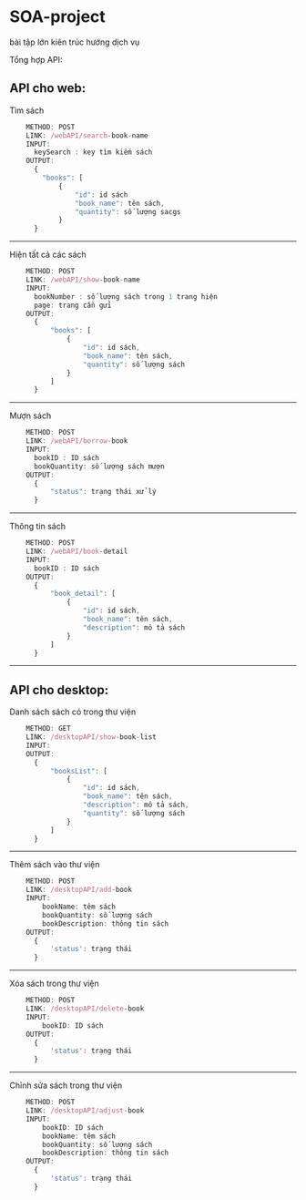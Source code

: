 # SOA-project
bài tập lớn kiên trúc hướng dịch vụ

Tổng hợp API:

API cho web:
---------------------------------------------------------------
Tìm sách
```JavaScript
    METHOD: POST
    LINK: /webAPI/search-book-name
    INPUT:
      keySearch : key tìm kiếm sách
    OUTPUT:
      {
        "books": [
            {
                "id": id sách
                "book_name": tên sách,
                "quantity": số lượng sacgs 
            }
      }
```
---------------------------------------------------------------
Hiện tất cả các sách
```JavaScript
    METHOD: POST
    LINK: /webAPI/show-book-name
    INPUT:
      bookNumber : số lượng sách trong 1 trang hiện
      page: trang cần gửi
    OUTPUT:
      {
          "books": [
              {
                  "id": id sách,
                  "book_name": tên sách,
                  "quantity": số lượng sách
              }
          ]
      }
  ```
---------------------------------------------------------------
Mượn sách
```JavaScript
    METHOD: POST
    LINK: /webAPI/borrow-book
    INPUT:
      bookID : ID sách
      bookQuantity: số lượng sách mượn
    OUTPUT:
      {
          "status": trạng thái xử lý
      }
```
---------------------------------------------------------------
Thông tin sách
```JavaScript
    METHOD: POST
    LINK: /webAPI/book-detail
    INPUT:
      bookID : ID sách
    OUTPUT:
      {
          "book_detail": [
              {
                  "id": id sách,
                  "book_name": tên sách,
                  "description": mô tả sách
              }
          ]
      }
```
---------------------------------------------------------------

API cho desktop:
---------------------------------------------------------------
Danh sách sách có trong thư viện
```JavaScript
    METHOD: GET
    LINK: /desktopAPI/show-book-list
    INPUT:
    OUTPUT:
      {
          "booksList": [
              {
                  "id": id sách,
                  "book_name": tên sách,
                  "description": mô tả sách,
                  "quantity": số lượng sách
              }
          ]
      }
```
---------------------------------------------------------------
Thêm sách vào thư viện
```JavaScript
    METHOD: POST
    LINK: /desktopAPI/add-book
    INPUT:
        bookName: têm sách
        bookQuantity: số lượng sách
        bookDescription: thông tin sách
    OUTPUT:
      {
          'status': trạng thái
      }
```
---------------------------------------------------------------
Xóa sách trong thư viện
```JavaScript
    METHOD: POST
    LINK: /desktopAPI/delete-book
    INPUT:
        bookID: ID sách
    OUTPUT:
      {
          'status': trạng thái 
      }
```
---------------------------------------------------------------
Chỉnh sửa sách trong thư viện
```JavaScript
    METHOD: POST
    LINK: /desktopAPI/adjust-book
    INPUT:
        bookID: ID sách 
        bookName: têm sách
        bookQuantity: số lượng sách
        bookDescription: thông tin sách
    OUTPUT:
      {
          'status': trạng thái
      }
```
